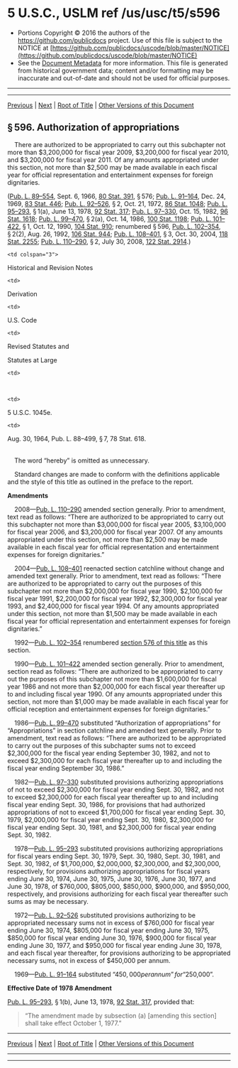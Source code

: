 ---
---

# 5 U.S.C., USLM ref /us/usc/t5/s596

* Portions Copyright © 2016 the authors of the https://github.com/publicdocs project.
  Use of this file is subject to the NOTICE at [https://github.com/publicdocs/uscode/blob/master/NOTICE](https://github.com/publicdocs/uscode/blob/master/NOTICE)
* See the [Document Metadata](././../../../../../..//README.md) for more information.
  This file is generated from historical government data; content and/or formatting may be inaccurate and out-of-date and should not be used for official purposes.

----------
----------

[Previous](./../../../../../..//us/usc/t5/ptI/ch5/schV/m__us_usc_t5_s595.md) | [Next](./../../../../../..//us/usc/t5/ptI/ch6/m__us_usc_t5_ptI_ch6.md) | [Root of Title](./../../../../../../) | [Other Versions of this Document](https://publicdocs.github.io/go/links?ns=uslm&ref=%2Fus%2Fusc%2Ft5%2Fs596)

## § 596. Authorization of appropriations

    There are authorized to be appropriated to carry out this subchapter not more than $3,200,000 for fiscal year 2009, $3,200,000 for fiscal year 2010, and $3,200,000 for fiscal year 2011. Of any amounts appropriated under this section, not more than $2,500 may be made available in each fiscal year for official representation and entertainment expenses for foreign dignitaries.

([Pub. L. 89–554][/us/pl/89/554], Sept. 6, 1966, [80 Stat. 391][/us/stat/80/391], § 576; [Pub. L. 91–164][/us/pl/91/164], Dec. 24, 1969, [83 Stat. 446][/us/stat/83/446]; [Pub. L. 92–526][/us/pl/92/526], § 2, Oct. 21, 1972, [86 Stat. 1048][/us/stat/86/1048]; [Pub. L. 95–293][/us/pl/95/293], § 1(a), June 13, 1978, [92 Stat. 317][/us/stat/92/317]; [Pub. L. 97–330][/us/pl/97/330], Oct. 15, 1982, [96 Stat. 1618][/us/stat/96/1618]; [Pub. L. 99–470][/us/pl/99/470], § 2(a), Oct. 14, 1986, [100 Stat. 1198][/us/stat/100/1198]; [Pub. L. 101–422][/us/pl/101/422], § 1, Oct. 12, 1990, [104 Stat. 910][/us/stat/104/910]; renumbered § 596, [Pub. L. 102–354][/us/pl/102/354], § 2(2), Aug. 26, 1992, [106 Stat. 944][/us/stat/106/944]; [Pub. L. 108–401][/us/pl/108/401], § 3, Oct. 30, 2004, [118 Stat. 2255][/us/stat/118/2255]; [Pub. L. 110–290][/us/pl/110/290], § 2, July 30, 2008, [122 Stat. 2914][/us/stat/122/2914].)

<table>

  <tr>

    <td colspan="3"> 

Historical and Revision Notes  </td>

  </tr>

  <tr>

    <td> 

Derivation  </td>

    <td> 

U.S. Code  </td>

    <td> 

Revised Statutes and

Statutes at Large  </td>

  </tr>

  <tr>

    <td> 

   </td>

    <td> 

5 U.S.C. 1045e.  </td>

    <td> 

Aug. 30, 1964, Pub. L. 88–499, § 7, 78 Stat. 618.  </td>

  </tr>

</table>

    The word “hereby” is omitted as unnecessary.

    Standard changes are made to conform with the definitions applicable and the style of this title as outlined in the preface to the report.

 __Amendments__ 

    2008—[Pub. L. 110–290][/us/pl/110/290] amended section generally. Prior to amendment, text read as follows: “There are authorized to be appropriated to carry out this subchapter not more than $3,000,000 for fiscal year 2005, $3,100,000 for fiscal year 2006, and $3,200,000 for fiscal year 2007. Of any amounts appropriated under this section, not more than $2,500 may be made available in each fiscal year for official representation and entertainment expenses for foreign dignitaries.”

    2004—[Pub. L. 108–401][/us/pl/108/401] reenacted section catchline without change and amended text generally. Prior to amendment, text read as follows: “There are authorized to be appropriated to carry out the purposes of this subchapter not more than $2,000,000 for fiscal year 1990, $2,100,000 for fiscal year 1991, $2,200,000 for fiscal year 1992, $2,300,000 for fiscal year 1993, and $2,400,000 for fiscal year 1994. Of any amounts appropriated under this section, not more than $1,500 may be made available in each fiscal year for official representation and entertainment expenses for foreign dignitaries.”

    1992—[Pub. L. 102–354][/us/pl/102/354] renumbered [section 576 of this title][/us/usc/t5/s576] as this section.

    1990—[Pub. L. 101–422][/us/pl/101/422] amended section generally. Prior to amendment, section read as follows: “There are authorized to be appropriated to carry out the purposes of this subchapter not more than $1,600,000 for fiscal year 1986 and not more than $2,000,000 for each fiscal year thereafter up to and including fiscal year 1990. Of any amounts appropriated under this section, not more than $1,000 may be made available in each fiscal year for official reception and entertainment expenses for foreign dignitaries.”

    1986—[Pub. L. 99–470][/us/pl/99/470] substituted “Authorization of appropriations” for “Appropriations” in section catchline and amended text generally. Prior to amendment, text read as follows: “There are authorized to be appropriated to carry out the purposes of this subchapter sums not to exceed $2,300,000 for the fiscal year ending September 30, 1982, and not to exceed $2,300,000 for each fiscal year thereafter up to and including the fiscal year ending September 30, 1986.”

    1982—[Pub. L. 97–330][/us/pl/97/330] substituted provisions authorizing appropriations of not to exceed $2,300,000 for fiscal year ending Sept. 30, 1982, and not to exceed $2,300,000 for each fiscal year thereafter up to and including fiscal year ending Sept. 30, 1986, for provisions that had authorized appropriations of not to exceed $1,700,000 for fiscal year ending Sept. 30, 1979, $2,000,000 for fiscal year ending Sept. 30, 1980, $2,300,000 for fiscal year ending Sept. 30, 1981, and $2,300,000 for fiscal year ending Sept. 30, 1982.

    1978—[Pub. L. 95–293][/us/pl/95/293] substituted provisions authorizing appropriations for fiscal years ending Sept. 30, 1979, Sept. 30, 1980, Sept. 30, 1981, and Sept. 30, 1982, of $1,700,000, $2,000,000, $2,300,000, and $2,300,000, respectively, for provisions authorizing appropriations for fiscal years ending June 30, 1974, June 30, 1975, June 30, 1976, June 30, 1977, and June 30, 1978, of $760,000, $805,000, $850,000, $900,000, and $950,000, respectively, and provisions authorizing for each fiscal year thereafter such sums as may be necessary.

    1972—[Pub. L. 92–526][/us/pl/92/526] substituted provisions authorizing to be appropriated necessary sums not in excess of $760,000 for fiscal year ending June 30, 1974, $805,000 for fiscal year ending June 30, 1975, $850,000 for fiscal year ending June 30, 1976, $900,000 for fiscal year ending June 30, 1977, and $950,000 for fiscal year ending June 30, 1978, and each fiscal year thereafter, for provisions authorizing to be appropriated necessary sums, not in excess of $450,000 per annum.

    1969—[Pub. L. 91–164][/us/pl/91/164] substituted “$450,000 per annum” for “$250,000”.

 __Effective Date of 1978 Amendment__ 

[Pub. L. 95–293][/us/pl/95/293], § 1(b), June 13, 1978, [92 Stat. 317][/us/stat/92/317], provided that: 

> “The amendment made by subsection (a) \[amending this section\] shall take effect October 1, 1977.”

----------

[Previous](./../../../../../..//us/usc/t5/ptI/ch5/schV/m__us_usc_t5_s595.md) | [Next](./../../../../../..//us/usc/t5/ptI/ch6/m__us_usc_t5_ptI_ch6.md) | [Root of Title](./../../../../../../) | [Other Versions of this Document](https://publicdocs.github.io/go/links?ns=uslm&ref=%2Fus%2Fusc%2Ft5%2Fs596)

----------
----------

[/us/pl/89/554]: https://publicdocs.github.io/go/links?ns=uslm&ref=%2Fus%2Fpl%2F89%2F554
[/us/stat/80/391]: https://publicdocs.github.io/go/links?ns=uslm&ref=%2Fus%2Fstat%2F80%2F391
[/us/pl/91/164]: https://publicdocs.github.io/go/links?ns=uslm&ref=%2Fus%2Fpl%2F91%2F164
[/us/stat/83/446]: https://publicdocs.github.io/go/links?ns=uslm&ref=%2Fus%2Fstat%2F83%2F446
[/us/pl/92/526]: https://publicdocs.github.io/go/links?ns=uslm&ref=%2Fus%2Fpl%2F92%2F526
[/us/stat/86/1048]: https://publicdocs.github.io/go/links?ns=uslm&ref=%2Fus%2Fstat%2F86%2F1048
[/us/pl/95/293]: https://publicdocs.github.io/go/links?ns=uslm&ref=%2Fus%2Fpl%2F95%2F293
[/us/stat/92/317]: https://publicdocs.github.io/go/links?ns=uslm&ref=%2Fus%2Fstat%2F92%2F317
[/us/pl/97/330]: https://publicdocs.github.io/go/links?ns=uslm&ref=%2Fus%2Fpl%2F97%2F330
[/us/stat/96/1618]: https://publicdocs.github.io/go/links?ns=uslm&ref=%2Fus%2Fstat%2F96%2F1618
[/us/pl/99/470]: https://publicdocs.github.io/go/links?ns=uslm&ref=%2Fus%2Fpl%2F99%2F470
[/us/stat/100/1198]: https://publicdocs.github.io/go/links?ns=uslm&ref=%2Fus%2Fstat%2F100%2F1198
[/us/pl/101/422]: https://publicdocs.github.io/go/links?ns=uslm&ref=%2Fus%2Fpl%2F101%2F422
[/us/stat/104/910]: https://publicdocs.github.io/go/links?ns=uslm&ref=%2Fus%2Fstat%2F104%2F910
[/us/pl/102/354]: https://publicdocs.github.io/go/links?ns=uslm&ref=%2Fus%2Fpl%2F102%2F354
[/us/stat/106/944]: https://publicdocs.github.io/go/links?ns=uslm&ref=%2Fus%2Fstat%2F106%2F944
[/us/pl/108/401]: https://publicdocs.github.io/go/links?ns=uslm&ref=%2Fus%2Fpl%2F108%2F401
[/us/stat/118/2255]: https://publicdocs.github.io/go/links?ns=uslm&ref=%2Fus%2Fstat%2F118%2F2255
[/us/pl/110/290]: https://publicdocs.github.io/go/links?ns=uslm&ref=%2Fus%2Fpl%2F110%2F290
[/us/stat/122/2914]: https://publicdocs.github.io/go/links?ns=uslm&ref=%2Fus%2Fstat%2F122%2F2914
[/us/pl/110/290]: https://publicdocs.github.io/go/links?ns=uslm&ref=%2Fus%2Fpl%2F110%2F290
[/us/pl/108/401]: https://publicdocs.github.io/go/links?ns=uslm&ref=%2Fus%2Fpl%2F108%2F401
[/us/pl/102/354]: https://publicdocs.github.io/go/links?ns=uslm&ref=%2Fus%2Fpl%2F102%2F354
[/us/usc/t5/s576]: https://publicdocs.github.io/go/links?ns=uslm&ref=%2Fus%2Fusc%2Ft5%2Fs576
[/us/pl/101/422]: https://publicdocs.github.io/go/links?ns=uslm&ref=%2Fus%2Fpl%2F101%2F422
[/us/pl/99/470]: https://publicdocs.github.io/go/links?ns=uslm&ref=%2Fus%2Fpl%2F99%2F470
[/us/pl/97/330]: https://publicdocs.github.io/go/links?ns=uslm&ref=%2Fus%2Fpl%2F97%2F330
[/us/pl/95/293]: https://publicdocs.github.io/go/links?ns=uslm&ref=%2Fus%2Fpl%2F95%2F293
[/us/pl/92/526]: https://publicdocs.github.io/go/links?ns=uslm&ref=%2Fus%2Fpl%2F92%2F526
[/us/pl/91/164]: https://publicdocs.github.io/go/links?ns=uslm&ref=%2Fus%2Fpl%2F91%2F164
[/us/pl/95/293]: https://publicdocs.github.io/go/links?ns=uslm&ref=%2Fus%2Fpl%2F95%2F293
[/us/stat/92/317]: https://publicdocs.github.io/go/links?ns=uslm&ref=%2Fus%2Fstat%2F92%2F317


